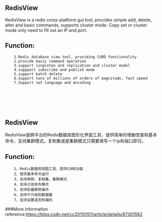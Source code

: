 ﻿RedisView
-------
RedisView is a redis cross-platform gui tool, provides simple add, delete, alter and basic commands, supports cluster mode. Copy set or cluster mode only need to fill out an IP and port.

Function:
-------
		1.Redis database view tool, providing CURD functionality
		2.provide basic command operation
		3.support singleton and replication and cluster model
		4.suppport subscribe and publish mode
		5.support batch delete
		6.Support tens of millions of orders of magnitude, fast speed
		7.Support set language and encoding
		
<br>
<br>
<br>
<br>

RedisView
-------
RedisView是跨平台的Redis数据库图形化界面工具，提供简单的增删改查和基本命令，支持集群模式。复制集或是集群模式只需要填写一个ip和端口即可。

Function:
-------
		1、Redis数据库视图工具，提供CURD功能
		2、提供基本命令运行
		3、支持单例、复制集、集群模式
		4、支持订阅发布模式
		5、支持批量删除操作
		6、支持千万级别数据量
		7、支持设置语言和编码


###More information reference:https://blog.csdn.net/cc20110101/article/details/87301562
